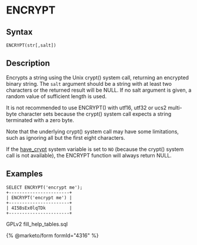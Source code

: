 # ENCRYPT

## Syntax

```
ENCRYPT(str[,salt])
```

## Description

Encrypts a string using the Unix crypt() system call, returning an encrypted binary string. The `salt` argument should be a string with at least two characters or the returned result will be NULL. If no salt argument is given, a random value of sufficient length is used.

It is not recommended to use ENCRYPT() with utf16, utf32 or ucs2 multi-byte character sets because the crypt() system call expects a string terminated with a zero byte.

Note that the underlying crypt() system call may have some limitations, such as ignoring all but the first eight characters.

If the [have\_crypt](../../../../ha-and-performance/optimization-and-tuning/system-variables/server-system-variables.md#have_crypt) system variable is set to `NO` (because the crypt() system call is not available), the ENCRYPT function will always return NULL.

## Examples

```
SELECT ENCRYPT('encrypt me');
+-----------------------+
| ENCRYPT('encrypt me') |
+-----------------------+
| 4I5BsEx0lqTDk         |
+-----------------------+
```

GPLv2 fill\_help\_tables.sql

{% @marketo/form formId="4316" %}
